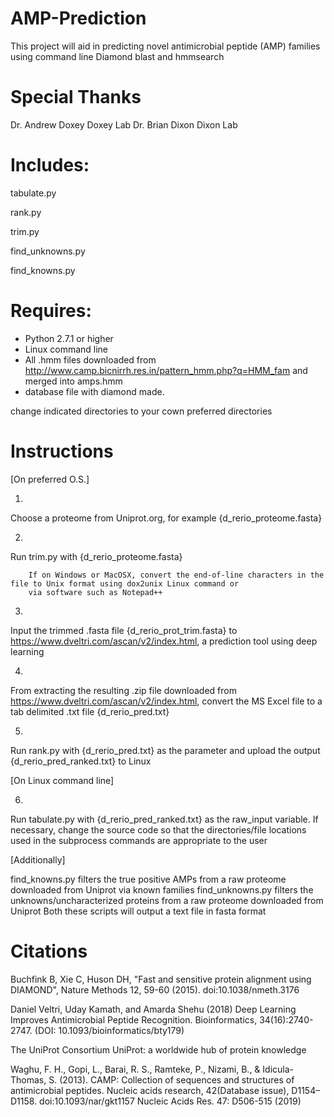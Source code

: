 # AMP-Prediction
This project will aid in predicting novel antimicrobial peptide (AMP) families using command line Diamond blast and hmmsearch

# Special Thanks
Dr. Andrew Doxey
Doxey Lab
Dr. Brian Dixon
Dixon Lab

# Includes:
tabulate.py

rank.py

trim.py

find_unknowns.py

find_knowns.py


# Requires:
- Python 2.7.1 or higher
- Linux command line
- All .hmm files downloaded from http://www.camp.bicnirrh.res.in/pattern_hmm.php?q=HMM_fam and merged into amps.hmm 
- database file with diamond made. 

change indicated directories to your cown preferred directories

# Instructions

[On preferred O.S.]

1.
Choose a proteome from Uniprot.org, for example {d_rerio_proteome.fasta}

2.
Run trim.py with {d_rerio_proteome.fasta}  

        If on Windows or MacOSX, convert the end-of-line characters in the file to Unix format using dox2unix Linux command or
        via software such as Notepad++

3. 
Input the trimmed .fasta file {d_rerio_prot_trim.fasta} to https://www.dveltri.com/ascan/v2/index.html, a prediction tool using deep
learning

4.
From extracting the resulting .zip file downloaded from https://www.dveltri.com/ascan/v2/index.html, convert the MS Excel file to a tab
delimited .txt file {d_rerio_pred.txt}

5.
Run rank.py with {d_rerio_pred.txt} as the parameter and upload the output {d_rerio_pred_ranked.txt} to
Linux 

[On Linux command line]

6.  
Run tabulate.py with {d_rerio_pred_ranked.txt} as the raw_input variable. If necessary, change the source code so that the
directories/file locations used in the subprocess commands are appropriate to the user

[Additionally]

find_knowns.py filters the true positive AMPs from a raw proteome downloaded from Uniprot via known families
find_unknowns.py filters the unknowns/uncharacterized proteins from a raw proteome downloaded from Uniprot
Both these scripts will output a text file in fasta format

# Citations

Buchfink B, Xie C, Huson DH, "Fast and sensitive protein alignment using DIAMOND", Nature Methods 12, 59-60 (2015).
doi:10.1038/nmeth.3176

Daniel Veltri, Uday Kamath, and Amarda Shehu (2018) Deep Learning Improves Antimicrobial Peptide Recognition. Bioinformatics,
34(16):2740-2747. (DOI: 10.1093/bioinformatics/bty179)

The UniProt Consortium 
UniProt: a worldwide hub of protein knowledge 

Waghu, F. H., Gopi, L., Barai, R. S., Ramteke, P., Nizami, B., & Idicula-Thomas, S. (2013). CAMP: Collection of sequences and structures
of antimicrobial peptides. Nucleic acids research, 42(Database issue), D1154–D1158. doi:10.1093/nar/gkt1157
Nucleic Acids Res. 47: D506-515 (2019)
